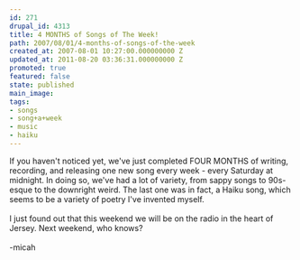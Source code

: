 ```yaml
---
id: 271
drupal_id: 4313
title: 4 MONTHS of Songs of The Week!
path: 2007/08/01/4-months-of-songs-of-the-week
created_at: 2007-08-01 10:27:00.000000000 Z
updated_at: 2011-08-20 03:36:31.000000000 Z
promoted: true
featured: false
state: published
main_image: 
tags:
- songs
- song+a+week
- music
- haiku
---
```

If you haven't noticed yet, we've just completed FOUR MONTHS of writing, recording, and releasing one new song every week - every Saturday at midnight. In doing so, we've had a lot of variety, from sappy songs to 90s-esque to the downright weird. The last one was in fact, a Haiku song, which seems to be a variety of poetry I've invented myself.<br /><br />I just found out that this weekend we will be on the radio in the heart of Jersey. Next weekend, who knows?<br /><br />-micah

